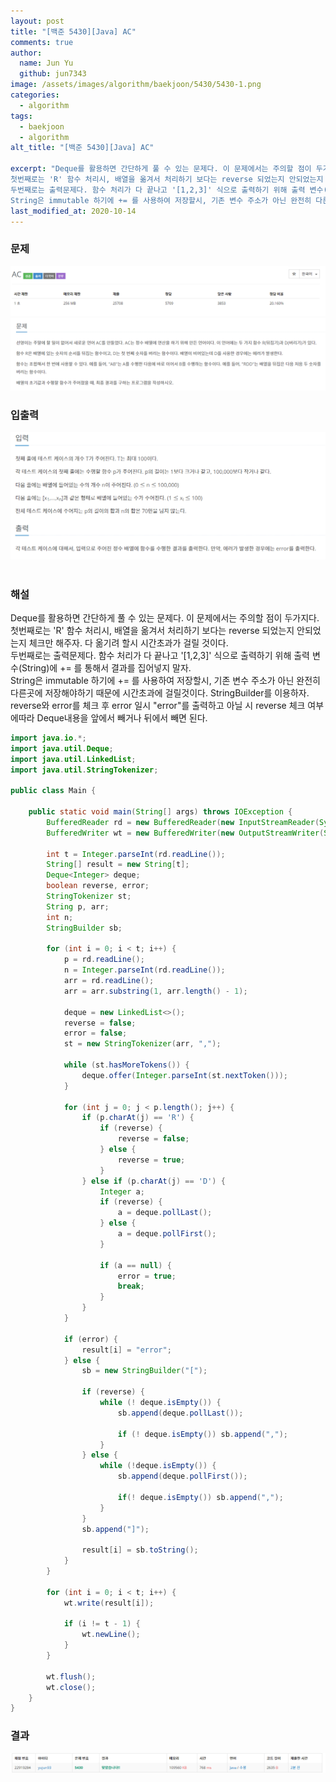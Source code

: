 ```yaml
---
layout: post
title: "[백준 5430][Java] AC"
comments: true
author:
  name: Jun Yu
  github: jun7343
image: /assets/images/algorithm/baekjoon/5430/5430-1.png
categories: 
  - algorithm
tags: 
  - baekjoon
  - algorithm
alt_title: "[백준 5430][Java] AC"

excerpt: "Deque를 활용하면 간단하게 풀 수 있는 문제다. 이 문제에서는 주의할 점이 두가지다.    
첫번째로는 'R' 함수 처리시, 배열을 옮겨서 처리하기 보다는 reverse 되었는지 안되었는지 체크만 해주자. 다 옮기려 할시 시간초과가 걸릴 것이다.    
두번째로는 출력문제다. 함수 처리가 다 끝나고 '[1,2,3]' 식으로 출력하기 위해 출력 변수(String)에 += 를 통해서 결과를 집어넣지 말자.    
String은 immutable 하기에 += 를 사용하여 저장할시, 기존 변수 주소가 아닌 완전히 다른곳에 저장해야하기 때문에 시간초과에 걸릴것이다. StringBuilder를 이용하자."
last_modified_at: 2020-10-14
---
```


### 문제

<img src="/assets/images/algorithm/baekjoon/5430/5430-1.png" class="algin-center">
<img src="/assets/images/algorithm/baekjoon/5430/5430-2.png" class="algin-center">

### 입출력

<img src="/assets/images/algorithm/baekjoon/5430/5430-3.png" class="algin-center">   <br><br>

### 해설

Deque를 활용하면 간단하게 풀 수 있는 문제다. 이 문제에서는 주의할 점이 두가지다.    
첫번째로는 'R' 함수 처리시, 배열을 옮겨서 처리하기 보다는 reverse 되었는지 안되었는지 체크만 해주자. 다 옮기려 할시 시간초과가 걸릴 것이다.    
두번째로는 출력문제다. 함수 처리가 다 끝나고 '[1,2,3]' 식으로 출력하기 위해 출력 변수(String)에 += 를 통해서 결과를 집어넣지 말자.    
String은 immutable 하기에 += 를 사용하여 저장할시, 기존 변수 주소가 아닌 완전히 다른곳에 저장해야하기 때문에 시간초과에 걸릴것이다. StringBuilder를 이용하자.    
reverse와 error를 체크 후 error 일시 "error"를 출력하고 아닐 시 reverse 체크 여부에따라 Deque내용을 앞에서 빼거나 뒤에서 빼면 된다.

```java
import java.io.*;
import java.util.Deque;
import java.util.LinkedList;
import java.util.StringTokenizer;

public class Main {

    public static void main(String[] args) throws IOException {
        BufferedReader rd = new BufferedReader(new InputStreamReader(System.in));
        BufferedWriter wt = new BufferedWriter(new OutputStreamWriter(System.out));

        int t = Integer.parseInt(rd.readLine());
        String[] result = new String[t];
        Deque<Integer> deque;
        boolean reverse, error;
        StringTokenizer st;
        String p, arr;
        int n;
        StringBuilder sb;

        for (int i = 0; i < t; i++) {
            p = rd.readLine();
            n = Integer.parseInt(rd.readLine());
            arr = rd.readLine();
            arr = arr.substring(1, arr.length() - 1);

            deque = new LinkedList<>();
            reverse = false;
            error = false;
            st = new StringTokenizer(arr, ",");

            while (st.hasMoreTokens()) {
                deque.offer(Integer.parseInt(st.nextToken()));
            }

            for (int j = 0; j < p.length(); j++) {
                if (p.charAt(j) == 'R') {
                    if (reverse) {
                        reverse = false;
                    } else {
                        reverse = true;
                    }
                } else if (p.charAt(j) == 'D') {
                    Integer a;
                    if (reverse) {
                        a = deque.pollLast();
                    } else {
                        a = deque.pollFirst();
                    }

                    if (a == null) {
                        error = true;
                        break;
                    }
                }
            }

            if (error) {
                result[i] = "error";
            } else {
                sb = new StringBuilder("[");

                if (reverse) {
                    while (! deque.isEmpty()) {
                        sb.append(deque.pollLast());

                        if (! deque.isEmpty()) sb.append(",");
                    }
                } else {
                    while (!deque.isEmpty()) {
                        sb.append(deque.pollFirst());

                        if(! deque.isEmpty()) sb.append(",");
                    }
                }
                sb.append("]");

                result[i] = sb.toString();
            }
        }

        for (int i = 0; i < t; i++) {
            wt.write(result[i]);

            if (i != t - 1) {
                wt.newLine();
            }
        }

        wt.flush();
        wt.close();
    }
}
```     

### 결과

<img src="/assets/images/algorithm/baekjoon/5430/5430-4.png" class="algin-center">